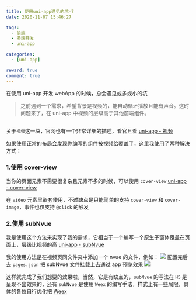 ```yaml
---
title: 使用uni-app遇见的坑-7
date: 2020-11-07 15:46:27

tags:
  - 前端
  - 多端开发
  - uni-app

categories:
  - [uni-app]

reward: true
comment: true
---
```


在使用 uni-app 开发 webApp 的时候，总会遇见或多或小的坑

> 之前遇到一个需求，希望背景是视频的，能自动循环播放且能有声音。这时问题来了，在 uni-app 中视频的层级高于其他前端组件。

## <!-- more -->

关于`视频`这一块，官网也有一个非常详细的描述，看官且看
[uni-app - 视频](https://uniapp.dcloud.io/component/video?id=video "uni-app - 视频")

如果使用正常的布局会发现你编写的组件被视频给覆盖了，这里我使用了两种解决方式：

### 1.使用 cover-view

当你的页面元素不需要很复杂且元素不多的时候，可以使用 `cover-view`
[uni-app - cover-view](https://uniapp.dcloud.io/component/cover-view "uni-app - cover-view")

在 `video` 元素里嵌套使用，不过缺点是只能简单的支持 `cover-view` 和 `cover-image`，事件也仅支持 `@click` 的触发

### 2.使用 subNvue

我是使用这个方法来实现了我的需求，它相当于一个编写一个原生子窗体覆盖在页面上，层级比视频的高
[uni-app - subNvue](https://uniapp.dcloud.io/collocation/frame/subNVues "uni-app - subNvue")

我的使用方法是在视频页同文件夹中添加一个 nvue 的文件，例如：
![](/images/subNvue/img-01.png)
配置完后去 `pages.json` 把 subNvue 文件挂载上去通过 app 预览效果
![](/images/subNvue/img-02.png)

这样就完成了我们想要的效果啦，当然，它是有缺点的，`subNvue` 的写法在 `H5` 是呈现不出效果的，还有 `subNvue` 是使用 `Weex` 的编写手法，样式上有一些局限，具体的各位自行优化把
[Weex](https://weex.apache.org/zh/docs/styles/common-styles.html "Weex")
